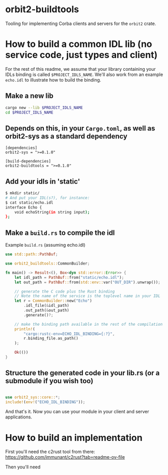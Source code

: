 # orbit2-buildtools

Tooling for implementing Corba clients and servers for the `orbit2` crate.

# How to build a common IDL lib (no service code, just types and client)

For the rest of this readme, we assume that your library containing your IDLs binding
is called `$PROJECT_IDLS_NAME`. We'll also work from an example `echo.idl` to illustrate how to build
the binding.

## Make a new lib

```sh
cargo new --lib $PROJECT_IDLS_NAME
cd $PROJECT_IDLS_NAME
```

## Depends on this, in your `Cargo.toml`, as well as orbit2-sys as a standard dependency

```cargo
[dependencies]
orbit2-sys = ">=0.1.0"

[build-dependencies]
orbit2-buildtools = ">=0.1.0"
```

## Add your idls in 'static'

```sh
$ mkdir static/
# And put your IDL(s?), for instance:
$ cat static/echo.idl 
interface Echo {
    void echoString(in string input);
};
```

## Make a `build.rs` to compile the idl

Example `build.rs` (assuming echo.idl)

```rust
use std::path::PathBuf;

use orbit2_buildtools::CommonBuilder;

fn main() -> Result<(), Box<dyn std::error::Error>> {
    let idl_path = PathBuf::from("static/echo.idl");
    let out_path = PathBuf::from(std::env::var("OUT_DIR").unwrap());

    // generate the C code plus the Rust binding
    // Note the name of the service is the toplevel name in your IDL
    let r = CommonBuilder::new("Echo")
        .idl_file(&idl_path)
        .out_path(&out_path)
        .generate()?;

    // make the binding path available in the rest of the compilation
    println!(
        "cargo:rustc-env=ECHO_IDL_BINDING={:?}",
        r.binding_file.as_path()
    );

    Ok(())
}
```

## Structure the generated code in your lib.rs (or a submodule if you wish too)

```rust

use orbit2_sys::core::*;
include!(env!("ECHO_IDL_BINDING"));

```

And that's it. Now you can use your module in your client and server applications.

# How to build an implementation

First you'll need the c2rust tool from there: <https://github.com/immunant/c2rust?tab=readme-ov-file>

Then you'll need
